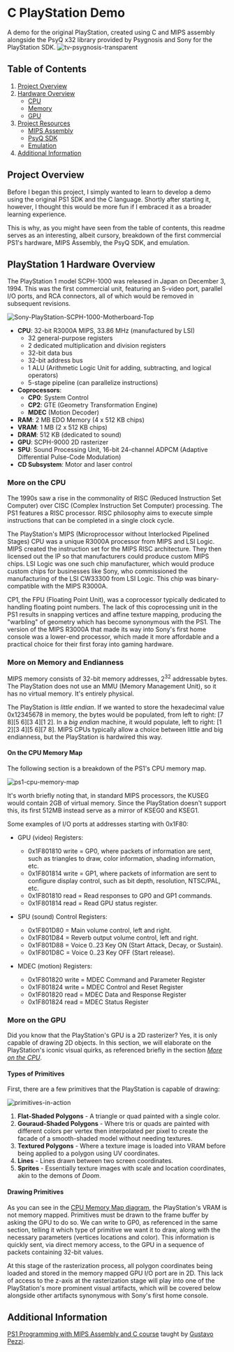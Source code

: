# C PlayStation Demo

A demo for the original PlayStation, created using C and MIPS assembly alongside the PsyQ x32 library provided by Psygnosis and Sony for the PlayStation SDK.
![tv-psygnosis-transparent](https://github.com/user-attachments/assets/f6f99b48-7f5e-472f-859b-5e51af403cf0)

## Table of Contents
1. [Project Overview](#project-overview)
2. [Hardware Overview](#playstation-1-hardware-overview)
   - [CPU](#more-on-the-cpu)
   - [Memory](#more-on-memory-and-endianness)
   - [GPU](#more-on-the-gpu)
4. [Project Resources](#project-resources)
   - [MIPS Assembly](#mips-assembly---instructions-and-syntax)
   - [PsyQ SDK](#psyq-sdk)
   - [Emulation](#emulation)
5. [Additional Information](#additional-information)

## Project Overview
Before I began this project, I simply wanted to learn to develop a demo using the original PS1 SDK and the C language. Shortly after starting it, however, I thought this would be more fun if I embraced it as a broader learning experience.

This is why, as you might have seen from the table of contents, this readme serves as an interesting, albeit cursory, breakdown of the first commercial PS1's hardware, MIPS Assembly, the PsyQ SDK, and emulation.

## PlayStation 1 Hardware Overview
The PlayStation 1 model SCPH-1000 was released in Japan on December 3, 1994. This was the first commercial unit, featuring an S-video port, parallel I/O ports, and RCA connectors, all of which would be removed in subsequent revisions.

![Sony-PlayStation-SCPH-1000-Motherboard-Top](https://github.com/user-attachments/assets/8cb815a8-15d8-4397-beae-d0bf6497feb8)

- **CPU**: 32-bit R3000A MIPS, 33.86 MHz (manufactured by LSI)
  - 32 general-purpose registers
  - 2 dedicated multiplication and division registers
  - 32-bit data bus
  - 32-bit address bus
  - 1 ALU (Arithmetic Logic Unit for adding, subtracting, and logical operators)
  - 5-stage pipeline (can parallelize instructions)
- **Coprocessors**:
  - **CP0**: System Control
  - **CP2**: GTE (Geometry Transformation Engine)
  - **MDEC** (Motion Decoder)
- **RAM**: 2 MB EDO Memory (4 x 512 KB chips)
- **VRAM**: 1 MB (2 x 512 KB chips)
- **DRAM**: 512 KB (dedicated to sound)
- **GPU**: SCPH-9000 2D rasterizer
- **SPU**: Sound Processing Unit, 16-bit 24-channel ADPCM (Adaptive Differential Pulse-Code Modulation)
- **CD Subsystem**: Motor and laser control

### More on the CPU
The 1990s saw a rise in the commonality of RISC (Reduced Instruction Set Computer) over CISC (Complex Instruction Set Computer) processing. The PS1 features a RISC processor. RISC philosophy aims to execute simple instructions that can be completed in a single clock cycle.

The PlayStation's MIPS (Microprocessor without Interlocked Pipelined Stages) CPU was a unique R3000A processor from MIPS and LSI Logic. MIPS created the instruction set for the MIPS RISC architecture. They then licensed out the IP so that manufacturers could produce custom MIPS chips. LSI Logic was one such chip manufacturer, which would produce custom chips for businesses like Sony, who commissioned the manufacturing of the LSI CW33300 from LSI Logic. This chip was binary-compatible with the MIPS R3000A.

CP1, the FPU (Floating Point Unit), was a coprocessor typically dedicated to handling floating point numbers. The lack of this coprocessing unit in the PS1 results in snapping vertices and affine texture mapping, producing the "warbling" of geometry which has become synonymous with the PS1. The version of the MIPS R3000A that made its way into Sony's first home console was a lower-end processor, which made it more affordable and a practical choice for their first foray into gaming hardware.

### More on Memory and Endianness
MIPS memory consists of 32-bit memory addresses, 2<sup>32</sup> addressable bytes. The PlayStation does not use an MMU (Memory Management Unit), so it has no virtual memory. It's entirely physical.

The PlayStation is *little endian*. If we wanted to store the hexadecimal value 0x12345678 in memory, the bytes would be populated, from left to right: [7 8][5 6][3 4][1 2]. In a *big endian* machine, it would populate, left to right: [1 2][3 4][5 6][7 8]. MIPS CPUs typically allow a choice between little and big endianness, but the PlayStation is hardwired this way.

#### On the CPU Memory Map
The following section is a breakdown of the PS1's CPU memory map.

![ps1-cpu-memory-map](https://github.com/user-attachments/assets/a929df05-9dd3-455b-86f9-7680de79e85b)

It's worth briefly noting that, in standard MIPS processors, the KUSEG would contain 2GB of virtual memory. Since the PlayStation doesn't support this, its first 512MB instead serve as a mirror of KSEG0 and KSEG1.

Some examples of I/O ports at addresses starting with 0x1F80:

- GPU (video) Registers:
  - 0x1F801810 write = GP0, where packets of information are sent, such as triangles to draw, color information, shading information, etc.
  - 0x1F801814 write = GP1, where packets of information are sent to configure display control, such as bit depth, resolution, NTSC/PAL, etc.
  - 0x1F801810 read = Read responses to GP0 and GP1 commands.
  - 0x1F801814 read = Read GPU status register.

- SPU (sound) Control Registers:
  - 0x1F801D80 = Main volume control, left and right.
  - 0x1F801D84 = Reverb output volume control, left and right.
  - 0x1F801D88 = Voice 0..23 Key ON (Start Attack, Decay, or Sustain).
  - 0x1F801D8C = Voice 0..23 Key OFF (Start release).

- MDEC (motion) Registers:
  - 0x1F801820 write = MDEC Command and Parameter Register
  - 0x1F801824 write = MDEC Control and Reset Register
  - 0x1F801820 read = MDEC Data and Response Register
  - 0x1F801824 read = MDEC Status Register

### More on the GPU
Did you know that the PlayStation's GPU is a 2D rasterizer? Yes, it is only capable of drawing 2D objects. In this section, we will elaborate on the PlayStation's iconic visual quirks, as referenced briefly in the section [*More on the CPU*](#more-on-the-cpu).

#### Types of Primitives
First, there are a few primitives that the PlayStation is capable of drawing:

![primitives-in-action](https://github.com/user-attachments/assets/7bd9b31f-1cfc-4711-a774-b4ac3b7c02ea)

1. **Flat-Shaded Polygons** - A triangle or quad painted with a single color.
2. **Gouraud-Shaded Polygons** - Where tris or quads are painted with different colors per vertex then interpolated per pixel to create the facade of a smooth-shaded model without needing textures.
3. **Textured Polygons** - Where a texture image is loaded into VRAM before being applied to a polygon using UV coordinates.
4. **Lines** - Lines drawn between two screen coordinates.
5. **Sprites** - Essentially texture images with scale and location coordinates, akin to the demons of *Doom*.

#### Drawing Primitives
As you can see in the [CPU Memory Map diagram](#on-the-cpu-memory-map), the PlayStation's VRAM is not memory mapped. Primitives must be drawn to the frame buffer by asking the GPU to do so. We can write to GP0, as referenced in the same section, telling it which type of primitive we want it to draw, along with the necessary parameters (vertices locations and color). This information is quickly sent, via direct memory access, to the GPU in a sequence of packets containing 32-bit values.

At this stage of the rasterization process, all polygon coordinates being loaded and stored in the memory mapped GPU I/O port are in 2D. This lack of access to the z-axis at the rasterization stage will play into one of the PlayStation's more prominent visual artifacts, which will be covered below alongside other artifacts synonymous with Sony's first home console.

<!-- COMMENTED OUT UNTIL FINISHED . . .
#### Texture Wobble

#### Polygon Pop

#### Polygon Jitter

#### Circling Back to The FPU

## Project Resources
The following section contains an overview of the languages, emulators, and libraries used to complete this project.

### MIPS Assembly - Instructions and Syntax
### PsyQ SDK
![psyq](https://github.com/Nico-Posateri/c-playstation-demo/assets/141705409/be5f2348-d887-42e2-ba3e-0b204459d29e)
### Emulation
-->
## Additional Information
[PS1 Programming with MIPS Assembly and C course](https://pikuma.com/courses/ps1-programming-mips-assembly-language) taught by [Gustavo Pezzi](https://github.com/gustavopezzi).
<!-- COMMENTED OUT UNTIL FINISHED . . .
https://cs.stanford.edu/people/eroberts/courses/soco/projects/risc/risccisc/
https://www.copetti.org/writings/consoles/playstation/
-->
